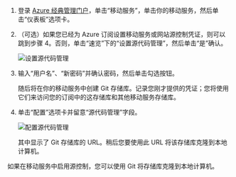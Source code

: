 
1. 登录 [Azure 经典管理门户](https://manage.windowsazure.cn/)，单击“移动服务”，单击你的移动服务，然后单击“仪表板”选项卡。

2. （可选）如果您已经为 Azure 订阅设置移动服务或网站源控制凭证，则可以跳到步骤 4。否则，单击“速览”下的“设置源代码管理”，然后单击“是”确认。

    ![设置源代码管理](./media/mobile-services-enable-source-control/mobile-setup-source-control.png)

3. 输入“用户名”、“新密码”并确认密码，然后单击勾选按钮。

    随后将在你的移动服务中创建 Git 存储库。记录您刚才提供的凭证；您将使用它们来访问您的订阅中的这存储库和其他移动服务存储库。

4. 单击“配置”选项卡并留意“源代码管理”字段。

    ![配置源代码管理](./media/mobile-services-enable-source-control/mobile-source-control-configure.png)

    其中显示了 Git 存储库的 URL。稍后您要使用此 URL 将该存储库克隆到本地计算机。

如果在移动服务中启用源控制，您可以使用 Git 将存储库克隆到本地计算机。
 
<!---HONumber=Mooncake_0118_2016-->